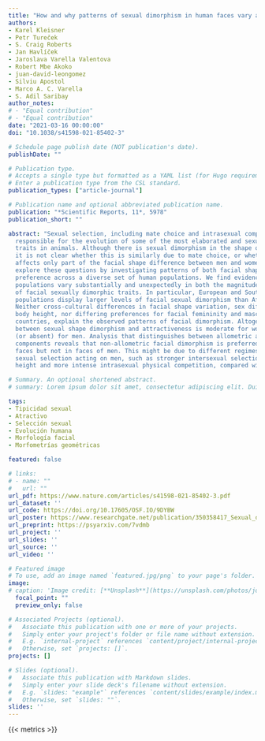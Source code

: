 ```yaml
---
title: "How and why patterns of sexual dimorphism in human faces vary across the world"
authors:
- Karel Kleisner
- Petr Tureček
- S. Craig Roberts
- Jan Havlíček
- Jaroslava Varella Valentova
- Robert Mbe Akoko
- juan-david-leongomez
- Silviu Apostol
- Marco A. C. Varella
- S. Adil Saribay
author_notes:
# - "Equal contribution"
# - "Equal contribution"
date: "2021-03-16 00:00:00"
doi: "10.1038/s41598-021-85402-3"

# Schedule page publish date (NOT publication's date).
publishDate: ""

# Publication type.
# Accepts a single type but formatted as a YAML list (for Hugo requirements).
# Enter a publication type from the CSL standard.
publication_types: ["article-journal"]

# Publication name and optional abbreviated publication name.
publication: "*Scientific Reports, 11*, 5978"
publication_short: ""

abstract: "Sexual selection, including mate choice and intrasexual competition, is
  responsible for the evolution of some of the most elaborated and sexually dimorphic
  traits in animals. Although there is sexual dimorphism in the shape of human faces,
  it is not clear whether this is similarly due to mate choice, or whether mate choice
  affects only part of the facial shape difference between men and women. Here we
  explore these questions by investigating patterns of both facial shape and facial
  preference across a diverse set of human populations. We find evidence that human
  populations vary substantially and unexpectedly in both the magnitude and direction
  of facial sexually dimorphic traits. In particular, European and South American
  populations display larger levels of facial sexual dimorphism than African populations.
  Neither cross-cultural differences in facial shape variation, sex differences in
  body height, nor differing preferences for facial femininity and masculinity across
  countries, explain the observed patterns of facial dimorphism. Altogether, the association
  between sexual shape dimorphism and attractiveness is moderate for women and weak
  (or absent) for men. Analysis that distinguishes between allometric and non-allometric
  components reveals that non-allometric facial dimorphism is preferred in women’s
  faces but not in faces of men. This might be due to different regimes of ongoing
  sexual selection acting on men, such as stronger intersexual selection for body
  height and more intense intrasexual physical competition, compared with women."

# Summary. An optional shortened abstract.
# summary: Lorem ipsum dolor sit amet, consectetur adipiscing elit. Duis posuere tellus ac convallis placerat.

tags:
- Tipicidad sexual
- Atractivo
- Selección sexual
- Evolución humana
- Morfología facial
- Morfometrías geométricas

featured: false

# links:
# - name: ""
#   url: ""
url_pdf: https://www.nature.com/articles/s41598-021-85402-3.pdf
url_dataset: ''
url_code: https://doi.org/10.17605/OSF.IO/9DYBW
url_poster: https://www.researchgate.net/publication/350358417_Sexual_dimorphism_in_human_facial_morphology
url_preprint: https://psyarxiv.com/7vdmb
url_project: ''
url_slides: ''
url_source: ''
url_video: ''

# Featured image
# To use, add an image named `featured.jpg/png` to your page's folder. 
image:
# caption: 'Image credit: [**Unsplash**](https://unsplash.com/photos/jdD8gXaTZsc)'
  focal_point: ""
  preview_only: false

# Associated Projects (optional).
#   Associate this publication with one or more of your projects.
#   Simply enter your project's folder or file name without extension.
#   E.g. `internal-project` references `content/project/internal-project/index.md`.
#   Otherwise, set `projects: []`.
projects: []

# Slides (optional).
#   Associate this publication with Markdown slides.
#   Simply enter your slide deck's filename without extension.
#   E.g. `slides: "example"` references `content/slides/example/index.md`.
#   Otherwise, set `slides: ""`.
slides: ''
---
```

{{< metrics >}}
